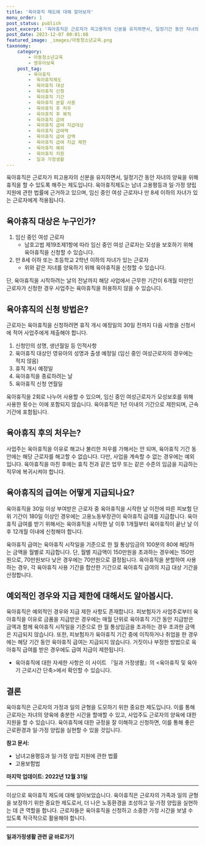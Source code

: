 ```yaml
---
title: '육아휴직 제도에 대해 알아보자'
menu_order: 1
post_status: publish
post_excerpt: '육아휴직은 근로자가 피고용자의 신분을 유지하면서, 일정기간 동안 자녀의 양육을 위해 휴직을 할 수 있도록 해주는 제도입니다. 육아휴직제도는 남녀 고용평등과 일 가정 양립 지원에 관한 법률에 근거하고 있으며, 임신 중인 여성 근로자나 만 8세 이하의 자녀가 있는 근로자에게 적용됩니다.'
post_date: 2023-12-07 00:01:08
featured_image: _images/아동청소년교육.png
taxonomy:
    category:
        - 아동청소년교육
        - 영유아보육
    post_tag:
        - 육아휴직
        -  육아휴직제도
        -  육아휴직 대상
        -  육아휴직 신청
        -  육아휴직 기간
        -  육아휴직 분할 사용
        -  육아휴직 후 처우
        -  육아휴직 후 복직
        -  육아휴직 급여
        -  육아휴직 급여 지급대상
        -  육아휴직 급여액
        -  육아휴직 급여 감액
        -  육아휴직 급여 지급 제한
        -  육아휴직 예외
        -  육아휴직 지원
        -  일과 가정생활
---
```



육아휴직은 근로자가 피고용자의 신분을 유지하면서, 일정기간 동안 자녀의 양육을 위해 휴직을 할 수 있도록 해주는 제도입니다. 육아휴직제도는 남녀 고용평등과 일·가정 양립 지원에 관한 법률에 근거하고 있으며, 임신 중인 여성 근로자나 만 8세 이하의 자녀가 있는 근로자에게 적용됩니다.

## 육아휴직 대상은 누구인가?

1. 임신 중인 여성 근로자
    - 남호고법 제19조제1항에 따라 임신 중인 여성 근로자는 모성을 보호하기 위해 육아휴직을 신청할 수 있습니다.
2. 만 8세 이하 또는 초등학교 2학년 이하의 자녀가 있는 근로자
    - 위와 같은 자녀를 양육하기 위해 육아휴직을 신청할 수 있습니다.

단, 육아휴직을 시작하려는 날의 전날까지 해당 사업에서 근무한 기간이 6개월 미만인 근로자가 신청한 경우 사업주는 육아휴직을 허용하지 않을 수 있습니다.

## 육아휴직의 신청 방법은?

근로자는 육아휴직을 신청하려면 휴직 개시 예정일의 30일 전까지 다음 사항을 신청서에 적어 사업주에게 제출해야 합니다.

1. 신청인의 성명, 생년월일 등 인적사항
2. 육아휴직 대상인 영유아의 성명과 출생 예정일 (임신 중인 여성근로자의 경우에는 적지 않음)
3. 휴직 개시 예정일
4. 육아휴직을 종료하려는 날
5. 육아휴직 신청 연월일

육아휴직을 2회로 나누어 사용할 수 있으며, 임신 중인 여성근로자가 모성보호를 위해 사용한 횟수는 이에 포함되지 않습니다. 육아휴직은 1년 이내의 기간으로 제한되며, 근속기간에 포함됩니다.

## 육아휴직 후의 처우는?

사업주는 육아휴직을 이유로 해고나 불리한 처우를 가해서는 안 되며, 육아휴직 기간 동안에는 해당 근로자를 해고할 수 없습니다. 다만, 사업을 계속할 수 없는 경우에는 예외입니다. 육아휴직을 마친 후에는 휴직 전과 같은 업무 또는 같은 수준의 임금을 지급하는 직무에 복귀시켜야 합니다.

## 육아휴직의 급여는 어떻게 지급되나요?

육아휴직을 30일 이상 부여받은 근로자 중 육아휴직을 시작한 날 이전에 따른 피보험 단위 기간이 180일 이상인 경우에는 고용노동부장관이 육아휴직 급여를 지급합니다. 육아휴직 급여를 받기 위해서는 육아휴직을 시작한 날 이후 1개월부터 육아휴직이 끝난 날 이후 12개월 이내에 신청해야 합니다.

육아휴직 급여는 육아휴직 시작일을 기준으로 한 월 통상임금의 100분의 80에 해당하는 금액을 월별로 지급합니다. 단, 월별 지급액이 150만원을 초과하는 경우에는 150만원으로, 70만원보다 낮은 경우에는 70만원으로 결정됩니다. 육아휴직을 분할하여 사용하는 경우, 각 육아휴직 사용 기간을 합산한 기간으로 육아휴직 급여의 지급 대상 기간을 산정합니다.

## 예외적인 경우와 지급 제한에 대해서도 알아봅시다.

육아휴직은 예외적인 경우와 지급 제한 사항도 존재합니다. 피보험자가 사업주로부터 육아휴직을 이유로 금품을 지급받은 경우에는 매월 단위로 육아휴직 기간 동안 지급받은 금액과 함께 육아휴직 시작일을 기준으로 한 월 통상임금을 초과하는 경우 초과한 금액은 지급되지 않습니다. 또한, 피보험자가 육아휴직 기간 중에 이직하거나 취업을 한 경우에는 해당 기간 동안 육아휴직 급여는 지급되지 않습니다. 거짓이나 부정한 방법으로 육아휴직 급여를 받은 경우에도 급여 지급이 제한됩니다.

* 육아휴직에 대한 자세한 사항은 이 사이트 『일과 가정생활』의 <육아휴직 및 육아기 근로시간 단축>에서 확인할 수 있습니다.

## 결론

육아휴직은 근로자의 가정과 일의 균형을 도모하기 위한 중요한 제도입니다. 이를 통해 근로자는 자녀의 양육에 충분한 시간을 할애할 수 있고, 사업주도 근로자의 양육에 대한 지원을 할 수 있습니다. 육아휴직에 대한 규정을 잘 이해하고 신청하면, 이를 통해 좋은 근로환경과 일·가정 양립을 실현할 수 있을 것입니다.

**참고 문서:**

- 남녀고용평등과 일·가정 양립 지원에 관한 법률
- 고용보험법

**마지막 업데이트: 2022년 12월 31일**

---

이상으로 육아휴직 제도에 대해 알아보았습니다. 육아휴직은 근로자의 가족과 일의 균형을 보장하기 위한 중요한 제도로서, 더 나은 노동환경을 조성하고 일·가정 양립을 실현하는 데 큰 역할을 합니다. 근로자들은 육아휴직을 신청하고 소중한 가정 시간을 보낼 수 있도록 적극적으로 활용해야 합니다.
<!-- wp:separator -->
<hr class="wp-block-separator has-alpha-channel-opacity"/>
<!-- /wp:separator -->

<!-- wp:group {"backgroundColor":"base","layout":{"type":"constrained"}} -->
<div class="wp-block-group has-base-background-color has-background"><!-- wp:paragraph {"align":"center","fontSize":"medium"} -->
<p class="has-text-align-center has-large-font-size"><strong>일과가정생활 관련 글 바로가기</strong></p>
<!-- /wp:paragraph -->


<!-- wp:latest-posts
{"categories":[{"id":10918,"count":19,"description":"","link":"https://uknowlaw.com/category/%ec%9d%bc%ea%b3%bc%ea%b0%80%ec%a0%95%ec%83%9d%ed%99%9c/","name":"일과가정생활","slug":"일과가정생활","taxonomy":"category","parent":0,"meta":[],"_links":{"self":[{"href":"https://uknowlaw.com/wp-json/wp/v2/categories/10918"}],"collection":[{"href":"https://uknowlaw.com/wp-json/wp/v2/categories"}],"about":[{"href":"https://uknowlaw.com/wp-json/wp/v2/taxonomies/category"}],"wp:post_type":[{"href":"https://uknowlaw.com/wp-json/wp/v2/posts?categories=10918"}],"curies":[{"name":"wp","href":"https://api.w.org/{rel}","templated":true}]}}],"postsToShow":100,"excerptLength":28,"postLayout":"grid","columns":2,"featuredImageAlign":"left","featuredImageSizeSlug":"large","fontSize":"small"} /--></div>
<!-- /wp:group -->